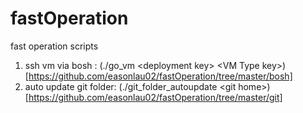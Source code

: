# fastOperation
fast operation scripts

1. ssh vm via bosh : (./go_vm \<deployment key\> \<VM Type key\>)[https://github.com/easonlau02/fastOperation/tree/master/bosh]
2. auto update git folder: (./git_folder_autoupdate \<git home\>)[https://github.com/easonlau02/fastOperation/tree/master/git]
